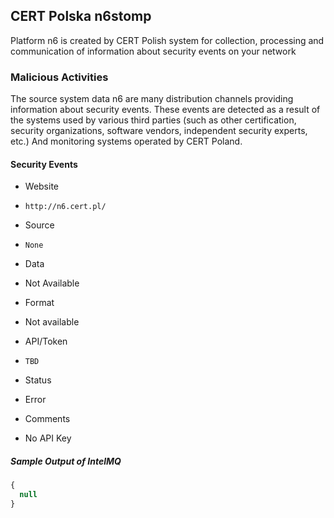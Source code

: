 ## CERT Polska n6stomp

Platform n6 is created by CERT Polish system for collection, processing and
communication of information about security events on your network

### Malicious Activities

The source system data n6 are many distribution channels providing information
about security events. These events are detected as a result of the systems used
by various third parties (such as other certification, security organizations,
software vendors, independent security experts, etc.) And monitoring systems
operated by CERT Poland.

#### Security Events
>
* Website
 - `http://n6.cert.pl/`
* Source
 - `None`
* Data
 - Not Available
* Format
 - Not available
* API/Token
 - `TBD`
* Status
 - Error
* Comments
 - No API Key

##### Sample Output of IntelMQ

```javascript
{
  null
}
```